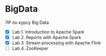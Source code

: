 # BigData
ЛР по курсу Big Data

- [x] Lab 1. Introduction to Apache Spark
- [x] Lab 2. Reports with Apache Spark
- [x] Lab 3. Stream processing with Apache Flink  
- [ ] Lab 4. ZooKeeper
